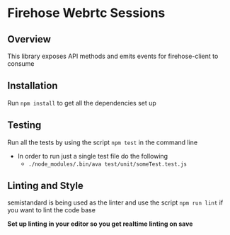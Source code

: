 # Firehose Webrtc Sessions

## Overview

This library exposes API methods and emits events for firehose-client to consume

## Installation

Run `npm install` to get all the dependencies set up

## Testing

Run all the tests by using the script `npm test` in the command line

* In order to run just a single test file do the following
  * `./node_modules/.bin/ava test/unit/someTest.test.js`


## Linting and Style

semistandard is being used as the linter and use the script `npm run lint` if you want to lint the code base

**Set up linting in your editor so you get realtime linting on save**
